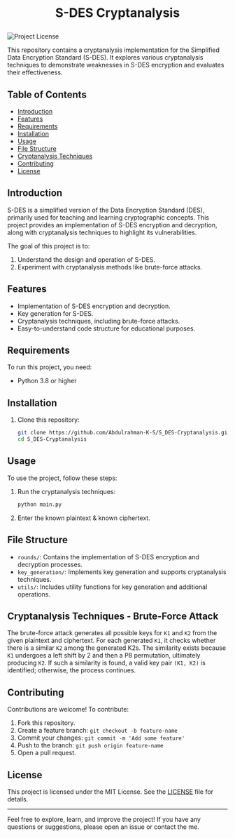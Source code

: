 # <p align='center'>S-DES Cryptanalysis</p>

![Project License](https://img.shields.io/badge/license-MIT-green.svg)

This repository contains a cryptanalysis implementation for the Simplified Data Encryption Standard (S-DES). It explores various cryptanalysis techniques to demonstrate weaknesses in S-DES encryption and evaluates their effectiveness.

## Table of Contents

- [Introduction](#introduction)
- [Features](#features)
- [Requirements](#requirements)
- [Installation](#installation)
- [Usage](#usage)
- [File Structure](#file-structure)
- [Cryptanalysis Techniques](#cryptanalysis-techniques)
- [Contributing](#contributing)
- [License](#license)

## Introduction

S-DES is a simplified version of the Data Encryption Standard (DES), primarily used for teaching and learning cryptographic concepts. This project provides an implementation of S-DES encryption and decryption, along with cryptanalysis techniques to highlight its vulnerabilities. 

The goal of this project is to:
1. Understand the design and operation of S-DES.
2. Experiment with cryptanalysis methods like brute-force attacks.

## Features

- Implementation of S-DES encryption and decryption.
- Key generation for S-DES.
- Cryptanalysis techniques, including brute-force attacks.
- Easy-to-understand code structure for educational purposes.

## Requirements

To run this project, you need:

- Python 3.8 or higher

## Installation

1. Clone this repository:

   ```bash
   git clone https://github.com/Abdulrahman-K-S/S_DES-Cryptanalysis.git
   cd S_DES-Cryptanalysis
   ```

## Usage

To use the project, follow these steps:

1. Run the cryptanalysis techniques:

   ```bash
   python main.py
   ```

2. Enter the known plaintext & known ciphertext.

## File Structure

- `rounds/`: Contains the implementation of S-DES encryption and decryption processes.
- `key_generation/`: Implements key generation and supports cryptanalysis techniques.
- `utils/`: Includes utility functions for key generation and additional operations.

## Cryptanalysis Techniques - Brute-Force Attack

The brute-force attack generates all possible keys for `K1` and `K2` from the given plaintext and ciphertext. For each generated `K1`, it checks whether there is a similar `K2` among the generated K2s. The similarity exists because `K1` undergoes a left shift by 2 and then a P8 permutation, ultimately producing `K2`. If such a similarity is found, a valid key pair `(K1, K2)` is identified; otherwise, the process continues.

## Contributing

Contributions are welcome! To contribute:

1. Fork this repository.
2. Create a feature branch: `git checkout -b feature-name`
3. Commit your changes: `git commit -m 'Add some feature'`
4. Push to the branch: `git push origin feature-name`
5. Open a pull request.

## License

This project is licensed under the MIT License. See the [LICENSE](LICENSE) file for details.

---

Feel free to explore, learn, and improve the project! If you have any questions or suggestions, please open an issue or contact the me.
